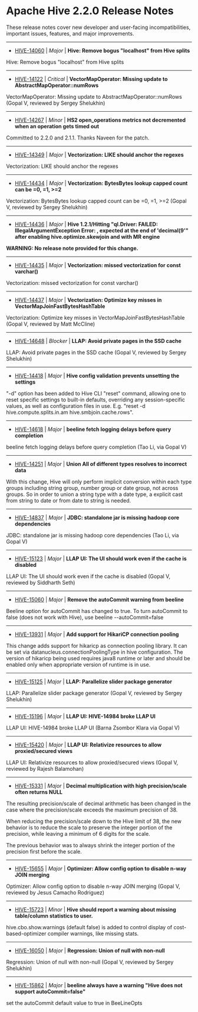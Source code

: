 
<!---
# Licensed to the Apache Software Foundation (ASF) under one
# or more contributor license agreements.  See the NOTICE file
# distributed with this work for additional information
# regarding copyright ownership.  The ASF licenses this file
# to you under the Apache License, Version 2.0 (the
# "License"); you may not use this file except in compliance
# with the License.  You may obtain a copy of the License at
#
#     http://www.apache.org/licenses/LICENSE-2.0
#
# Unless required by applicable law or agreed to in writing, software
# distributed under the License is distributed on an "AS IS" BASIS,
# WITHOUT WARRANTIES OR CONDITIONS OF ANY KIND, either express or implied.
# See the License for the specific language governing permissions and
# limitations under the License.
-->
# Apache Hive  2.2.0 Release Notes

These release notes cover new developer and user-facing incompatibilities, important issues, features, and major improvements.


---

* [HIVE-14060](https://issues.apache.org/jira/browse/HIVE-14060) | *Major* | **Hive: Remove bogus "localhost" from Hive splits**

Hive: Remove bogus "localhost" from Hive splits


---

* [HIVE-14122](https://issues.apache.org/jira/browse/HIVE-14122) | *Critical* | **VectorMapOperator: Missing update to AbstractMapOperator::numRows**

VectorMapOperator: Missing update to AbstractMapOperator::numRows (Gopal V, reviewed by Sergey Shelukhin)


---

* [HIVE-14267](https://issues.apache.org/jira/browse/HIVE-14267) | *Minor* | **HS2 open\_operations metrics not decremented when an operation gets timed out**

Committed to 2.2.0 and 2.1.1. Thanks Naveen for the patch.


---

* [HIVE-14349](https://issues.apache.org/jira/browse/HIVE-14349) | *Major* | **Vectorization: LIKE should anchor the regexes**

Vectorization: LIKE should anchor the regexes


---

* [HIVE-14434](https://issues.apache.org/jira/browse/HIVE-14434) | *Major* | **Vectorization: BytesBytes lookup capped count can be =0, =1, \>=2**

Vectorization: BytesBytes lookup capped count can be =0, =1, \>=2 (Gopal V, reviewed by Sergey Shelukhin)


---

* [HIVE-14436](https://issues.apache.org/jira/browse/HIVE-14436) | *Major* | **Hive 1.2.1/Hitting "ql.Driver: FAILED: IllegalArgumentException Error: , expected at the end of 'decimal(9'" after enabling hive.optimize.skewjoin and with MR engine**

**WARNING: No release note provided for this change.**


---

* [HIVE-14435](https://issues.apache.org/jira/browse/HIVE-14435) | *Major* | **Vectorization: missed vectorization for const varchar()**

Vectorization: missed vectorization for const varchar()


---

* [HIVE-14437](https://issues.apache.org/jira/browse/HIVE-14437) | *Major* | **Vectorization: Optimize key misses in VectorMapJoinFastBytesHashTable**

 Vectorization: Optimize key misses in VectorMapJoinFastBytesHashTable (Gopal V, reviewed by Matt McCline)


---

* [HIVE-14648](https://issues.apache.org/jira/browse/HIVE-14648) | *Blocker* | **LLAP: Avoid private pages in the SSD cache**

 LLAP: Avoid private pages in the SSD cache (Gopal V, reviewed by Sergey Shelukhin)


---

* [HIVE-14418](https://issues.apache.org/jira/browse/HIVE-14418) | *Major* | **Hive config validation prevents unsetting the settings**

"-d" option has been added to Hive CLI "reset" command, allowing one to reset specific settings to built-in defaults, overriding any session-specific values, as well as configuration files in use. E.g. "reset -d hive.compute.splits.in.am hive.smbjoin.cache.rows".


---

* [HIVE-14618](https://issues.apache.org/jira/browse/HIVE-14618) | *Major* | **beeline fetch logging delays before query completion**

beeline fetch logging delays before query completion (Tao Li, via Gopal V)


---

* [HIVE-14251](https://issues.apache.org/jira/browse/HIVE-14251) | *Major* | **Union All of different types resolves to incorrect data**

With this change, Hive will only perform implicit conversion within each type groups including string group, number group or date group, not across groups. So in order to union a string type with a date type, a explicit cast from string to date or from date to string is needed.


---

* [HIVE-14837](https://issues.apache.org/jira/browse/HIVE-14837) | *Major* | **JDBC: standalone jar is missing hadoop core dependencies**

JDBC: standalone jar is missing hadoop core dependencies (Tao Li, via Gopal V)


---

* [HIVE-15123](https://issues.apache.org/jira/browse/HIVE-15123) | *Major* | **LLAP UI: The UI should work even if the cache is disabled**

LLAP UI: The UI should work even if the cache is disabled (Gopal V, reviewed by Siddharth Seth)


---

* [HIVE-15060](https://issues.apache.org/jira/browse/HIVE-15060) | *Major* | **Remove the autoCommit warning from beeline**

Beeline option for autoCommit has changed to true. 
To turn autoCommit to false (does not work with Hive), use beeline --autoCommit=false


---

* [HIVE-13931](https://issues.apache.org/jira/browse/HIVE-13931) | *Major* | **Add support for HikariCP  connection pooling**

This change adds support for hikaricp as connection pooling library. It can be set via datanucleus.connectionPoolingType in hive configuration.
The version of hikaricp being used requires java8 runtime or later and should be enabled only when appropriate version of runtime is in use.


---

* [HIVE-15125](https://issues.apache.org/jira/browse/HIVE-15125) | *Major* | **LLAP: Parallelize slider package generator**

 LLAP: Parallelize slider package generator (Gopal V, reviewed by Sergey Shelukhin)


---

* [HIVE-15196](https://issues.apache.org/jira/browse/HIVE-15196) | *Major* | **LLAP UI: HIVE-14984 broke LLAP UI**

LLAP UI: HIVE-14984 broke LLAP UI (Barna Zsombor Klara via Gopal V)


---

* [HIVE-15420](https://issues.apache.org/jira/browse/HIVE-15420) | *Major* | **LLAP UI: Relativize resources to allow proxied/secured views**

LLAP UI: Relativize resources to allow proxied/secured views (Gopal V, reviewed by Rajesh Balamohan)


---

* [HIVE-15331](https://issues.apache.org/jira/browse/HIVE-15331) | *Major* | **Decimal multiplication with high precision/scale often returns NULL**

The resulting precision/scale of decimal arithmetic has been changed in the case where the precision/scale exceeds the maximum precision of 38.

When reducing the precision/scale down to the Hive limit of 38, the new behavior is to reduce the scale to preserve the integer portion of the precision, while leaving a minimum of 6 digits for the scale.

The previous behavior was to always shrink the integer portion of the precision first before the scale.


---

* [HIVE-15655](https://issues.apache.org/jira/browse/HIVE-15655) | *Major* | **Optimizer: Allow config option to disable n-way JOIN merging**

Optimizer: Allow config option to disable n-way JOIN merging (Gopal V, reviewed by Jesus Camacho Rodriguez)


---

* [HIVE-15723](https://issues.apache.org/jira/browse/HIVE-15723) | *Minor* | **Hive should report a warning about missing table/column statistics to user.**

hive.cbo.show.warnings (default false) is added to control display of cost-based-optimizer compiler warnings, like missing stats.


---

* [HIVE-16050](https://issues.apache.org/jira/browse/HIVE-16050) | *Major* | **Regression: Union of null with non-null**

Regression: Union of null with non-null (Gopal V, reviewed by Sergey Shelukhin)


---

* [HIVE-15862](https://issues.apache.org/jira/browse/HIVE-15862) | *Major* | **beeline always have a warning "Hive does not support autoCommit=false"**

set the autoCommit default value to true in BeeLineOpts



